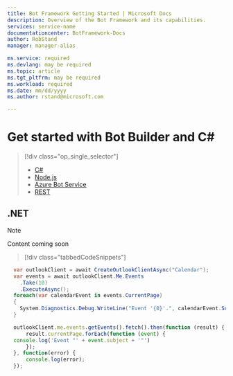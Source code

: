 ```yaml
---
title: Bot Framework Getting Started | Microsoft Docs
description: Overview of the Bot Framework and its capabilities.
services: service-name
documentationcenter: BotFramework-Docs
author: RobStand
manager: manager-alias

ms.service: required
ms.devlang: may be required
ms.topic: article
ms.tgt_pltfrm: may be required
ms.workload: required
ms.date: mm/dd/yyyy
ms.author: rstand@microsoft.com

---
```

# Get started with Bot Builder and C&#35;
> [!div class="op_single_selector"]
> * [C#](bot-framework-dotnet-getstarted.md)
> * [Node.js](bot-framework-nodejs-getstarted.md)
> * [Azure Bot Service](bot-framework-azure-getstarted.md)
> * [REST](bot-framework-rest-getstarted.md)
>

## .NET
> [!NOTE]
> Content coming soon

> [!div class="tabbedCodeSnippets"]
```cs
  var outlookClient = await CreateOutlookClientAsync("Calendar");
  var events = await outlookClient.Me.Events
    .Take(10)
    .ExecuteAsync();
  foreach(var calendarEvent in events.CurrentPage)
  {
    System.Diagnostics.Debug.WriteLine("Event '{0}'.", calendarEvent.Subject);
  }
```
```javascript
  outlookClient.me.events.getEvents().fetch().then(function (result) {
      result.currentPage.forEach(function (event) {
  console.log('Event "' + event.subject + '"')
      });
  }, function(error) {
      console.log(error);
  });
```
